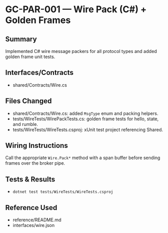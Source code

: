 # GC-PAR-001 — Wire Pack (C#) + Golden Frames

## Summary
Implemented C# wire message packers for all protocol types and added golden frame unit tests.

## Interfaces/Contracts
- shared/Contracts/Wire.cs

## Files Changed
- shared/Contracts/Wire.cs: added `MsgType` enum and packing helpers.
- tests/WireTests/WirePackTests.cs: golden frame tests for hello, state, and rumble.
- tests/WireTests/WireTests.csproj: xUnit test project referencing Shared.

## Wiring Instructions
Call the appropriate `Wire.Pack*` method with a span buffer before sending frames over the broker pipe.

## Tests & Results
- `dotnet test tests/WireTests/WireTests.csproj`

## Reference Used
- reference/README.md
- interfaces/wire.json
